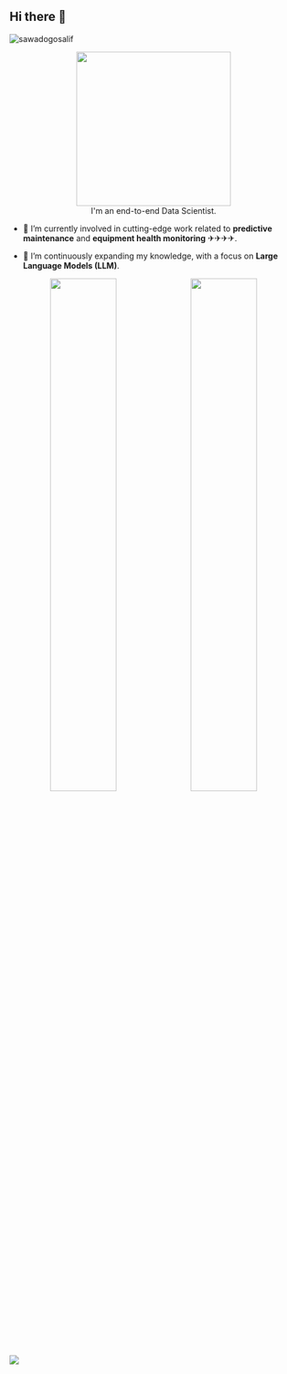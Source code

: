 ## Hi there 👋



<p align="left"> <img src="https://komarev.com/ghpvc/?username=sawadogosalif&label=Profile%20views&color=0e75b6&style=flat" alt="sawadogosalif" /> </p>

<p align="center">
    <img width="270" src="https://www.kindpng.com/picc/m/296-2961034_master-setup-data-center-hd-png-download.png"/><br>
    I'm an end-to-end Data Scientist</b>.
      
- 🔭 I’m currently involved in cutting-edge work related to <b>predictive maintenance</b> and <b>equipment health monitoring</b> ✈✈✈✈.
      
- 🌱 I’m continuously expanding my knowledge, with a focus on <b>Large Language Models (LLM)</b>.
</p>


<p align="center">
  <img width="48%" src="https://github-readme-stats.vercel.app/api?username=sawadogosalif&show_icons=true&theme=tokyonight" />
  <img width="48%" src="https://github-readme-streak-stats.herokuapp.com/?user=sawadogosalif&theme=tokyonight" />
</p>

[<img src="https://img.shields.io/badge/Gmail-salif.sawadogo.pro@gmail.com-informational?style=for-the-badge&labelColor=black&logo=gmail&logoColor=29bb89&&color=29bb89"/>][gmail]

[gmail]: mailto:salif.sawadogo.pro@gmail.com
